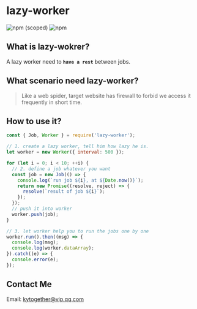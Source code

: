# lazy-worker

  ![npm (scoped)](https://img.shields.io/npm/v/@cycle/core.svg)
  ![npm](https://img.shields.io/npm/l/express.svg)

## What is lazy-wokrer?
A lazy worker need to <b>`have a rest`</b> between jobs.

## What scenario need lazy-worker?
> Like a web spider, target website has firewall to forbid we access it frequently in short time.


## How to use it?

```js
const { Job, Worker } = require('lazy-worker');

// 1. create a lazy worker, tell him how lazy he is.
let worker = new Worker({ interval: 500 });

for (let i = 0; i < 10; ++i) {
  // 2. define a job whatever you want
  const job = new Job(() => {
    console.log(`run job ${i}, at ${Date.now()}`);
    return new Promise((resolve, reject) => {
      resolve(`result of job ${i}`);
    });
  });
  // push it into worker
  worker.push(job);
}

// 3. let worker help you to run the jobs one by one
worker.run().then((msg) => {
  console.log(msg);
  console.log(worker.dataArray);
}).catch((e) => {
  console.error(e);
});
```

## Contact Me
  Email: kytogether@vip.qq.com

[npm-image]: https://img.shields.io/npm/v/@cycle/core.svg
[npm-url]: https://www.npmjs.com/package/lazy-worker

